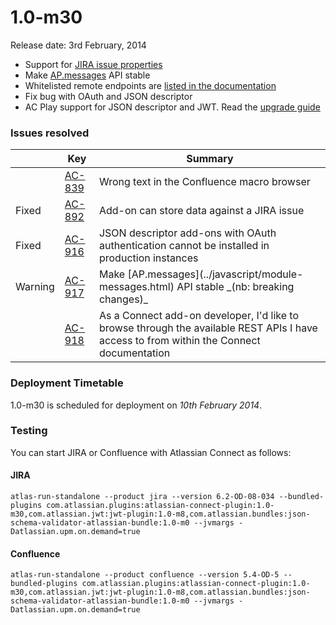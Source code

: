 # 1.0-m30

Release date: 3rd February, 2014

* Support for [JIRA issue properties](../modules/jira/entity-property.html)
* Make [AP.messages](../javascript/module-messages.html) API stable
* Whitelisted remote endpoints are [listed in the documentation](../scopes/scopes.html)
* Fix bug with OAuth and JSON descriptor
* AC Play support for JSON descriptor and JWT. Read the [upgrade guide](../guides/upgrade-play.html)

### Issues resolved

<table class="aui issue-table">
    <thead>
        <tr>
            <th></th>
            <th class='key'>Key</th>
            <th>Summary</th>
        </tr>
    </thead>
    <tbody>
        <tr>
            <td></td>
            <td><a href="https://ecosystem.atlassian.net/browse/AC-839">AC-839</a></td>
            <td>Wrong text in the Confluence macro browser</td>
        </tr>
        <tr>
            <td><span class="aui-icon aui-icon-small aui-icon-success">Fixed</span></td>
            <td><a href="https://ecosystem.atlassian.net/browse/AC-892">AC-892</a></td>
            <td>Add-on can store data against a JIRA issue</td>
        </tr>
        <tr>
            <td><span class="aui-icon aui-icon-small aui-icon-success">Fixed</span></td>
            <td><a href="https://ecosystem.atlassian.net/browse/AC-916">AC-916</a></td>
            <td>JSON descriptor add-ons with OAuth authentication cannot be installed in production instances</td>
        </tr>
        <tr>
            <td><span class="aui-icon aui-icon-small aui-icon-warning">Warning</span></td>
            <td><a href="https://ecosystem.atlassian.net/browse/AC-917">AC-917</a></td>
            <td>Make [AP.messages](../javascript/module-messages.html) API stable _(nb: breaking changes)_</td>
        </tr>
        <tr>
            <td></td>
            <td><a href="https://ecosystem.atlassian.net/browse/AC-918">AC-918</a></td>
            <td>As a Connect add-on developer, I'd like to browse through the available REST APIs I have access to from within the Connect documentation</td>
        </tr>
    </tbody>
</table>

### Deployment Timetable

1.0-m30 is scheduled for deployment on _10th February 2014_.

### Testing

You can start JIRA or Confluence with Atlassian Connect as follows:

#### JIRA
<pre><code data-lang="text">atlas-run-standalone --product jira --version 6.2-OD-08-034 --bundled-plugins com.atlassian.plugins:atlassian-connect-plugin:1.0-m30,com.atlassian.jwt:jwt-plugin:1.0-m8,com.atlassian.bundles:json-schema-validator-atlassian-bundle:1.0-m0 --jvmargs -Datlassian.upm.on.demand=true</code></pre>

#### Confluence
<pre><code data-lang="text">atlas-run-standalone --product confluence --version 5.4-OD-5 --bundled-plugins com.atlassian.plugins:atlassian-connect-plugin:1.0-m30,com.atlassian.jwt:jwt-plugin:1.0-m8,com.atlassian.bundles:json-schema-validator-atlassian-bundle:1.0-m0 --jvmargs -Datlassian.upm.on.demand=true</code></pre>
